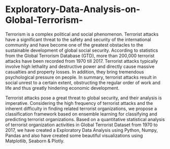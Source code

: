 # Exploratory-Data-Analysis-on-Global-Terrorism-

Terrorism is a complex political and social phenomenon. Terrorist attacks have a significant threat to the safety and security of the international community and have become one of the greatest obstacles to the sustainable development of global social security. According to statistics from the Global Terrorism Database (GTD), more than 200,000 terrorist attacks have been recorded from 1970 till 2017. Terrorist attacks typically involve high lethality and destructive power and directly cause massive casualties and property losses. In addition, they bring tremendous psychological pressure on people. In summary, terrorist attacks result in social unrest to a certain extent, obstructing the regular order of work and life and thus greatly hindering economic development.

Terrorist attacks pose a great threat to global security, and their analysis is imperative. Considering the high frequency of terrorist attacks and the inherent difficulty in finding related terrorist organizations, we propose a classification framework based on ensemble learning for classifying and predicting terrorist organizations. Based on a quantitative statistical analysis of terrorist organization activities in Global Terrorist Dataset from 1970 to 2017, we have created a Exploratory Data Analysis using Python, Numpy, Pandas and also have created some beautiful visualizations using Matplotlib, Seaborn & Plotly.
